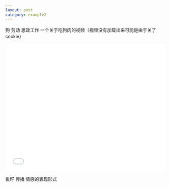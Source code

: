 ```yaml
---
layout: post
category: example2
---
```

狗 劳动 思政工作
一个关于吃狗肉的视频（视频没有加载出来可能是由于关了cookie）

<iframe height="400px" width="100%" src="//player.bilibili.com/player.html?aid=889798020&bvid=BV1mP4y1W7jL&cid=388961423&page=1" scrolling="auto" border="0" frameborder="no" framespacing="0" allowfullscreen="true"> </iframe>

鱼籽
传播
情感的表现形式

